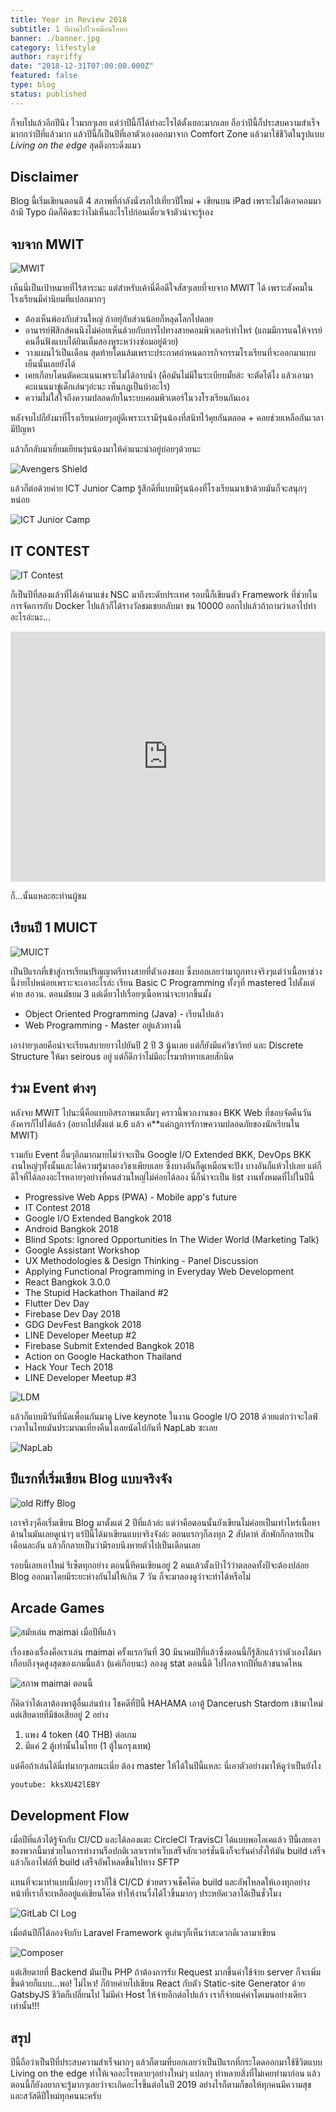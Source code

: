 ```yaml
---
title: Year in Review 2018
subtitle: 1 ปีผ่านไปไวเหมือนโกหก
banner: ./banner.jpg
category: lifestyle
author: rayriffy
date: "2018-12-31T07:00:00.000Z"
featured: false
type: blog
status: published
---
```


ก็จบไปแล้วอีกปีนึง ไวมากๆเลย แต่ว่าปีนี้ก็ได้ทำอะไรได้ตั้งเยอะมากเลย ถือว่าปีนี้ก็ประสบความสำเร็จมากกว่าปีที่แล้วมาก แล้วปีนี้ก็เป็นปีที่เอาตัวเองออกมาจาก Comfort Zone แล้วมาใช้ชีวิตในรูปแบบ *Living on the edge* สุดติ่งกระดิ่งแมว

## Disclaimer

Blog นี้เริ่มเขียนตอนตี 4 สภาพที่กำลังนั่งรถไปเที่ยวปีใหม่ + เขียนบน iPad เพราะไม่ได้เอาคอมมาถ้ามี Typo ผิดก็คิดซะว่าไม่เห็นอะไรไปก่อนเดี๋ยวเจ้าตัวน่าจะรู้เอง

## จบจาก MWIT

![MWIT](./FBE1C0AD-1998-4ED6-BFF9-265FAB976559.jpg)

เห็นนี่เป็นเป้าหมายที่ไร้สาระนะ แต่สำหรับเค้านี่คือดีใจสัสๆเลยที่จบจาก MWIT ได้ เพราะสังคมในโรงเรียนมีค่านิยมที่แปลกมากๆ

- ต้องเห็นพ้องกับส่วนใหญ่ ถ้าอยุ่กับส่วนน้อยก็หลุดโลกไปดลย
- อานารย์ฟิสิกส์คนนึงไม่ค่อยเห็นด้วยกับการไปทางสายคอมพิวเตอร์เท่าไหร่ (แถมมีการแฉให้จารย์คนอื่นฟังแบบได้ยินเต็มสองหูระหว่างซ่อมอยู่ด้วย)
- วางแผนไว้เป็นเดือน สุดท้ายโดนล้มเพราะประกาศกำหนดการกิจกรรมโรงเรียนที่จะออกมาแบบเย็นนั้นเลยยังได้
- เคยเกือบโดนตัดคะแนนเพราะไม่ได้อาบน้ำ (คือมันไม่มีในระเบียบมั้ยล่ะ จะตัดได้ไง แล้วเอามาคะแนนมาขู่เด็กเล่นๆอ่ะนะ เห็นกฏเป็นบ้าอะไร)
- ความไม่ใส่ใจถึงความปลอดภัยในระบบคอมพิวเตอร์ในวงโรงเรียนกันเอง

หลังจบไปก็ยังมาที่โรงเรียนบ่อยๆอยู่ดีเพราะเรามีรุ่นน้องที่สนิทไว้คุยกันตลอด + คอยช่วยเหลือกันเวลามีปัญหา

แล้วก็กลับมาเยี่ยมเยียนรุ่นน้องมาให้คำแนะนำอยู่บ่อยๆด้วยนะ

![Avengers Shield](./C514CE7A-3775-41DF-AE97-CCF93CD63443.jpg)

แล้วก็ต่อด้วยค่าย ICT Junior Camp รู้สึกดีที่แบบมีรุ่นน้องที่โรงเรียนมาเข้าด้วยมันก็จะสนุกๆหน่อย

![ICT Junior Camp](./48DB8EB5-965C-432B-A745-4871FADDEFB7.jpg)

## IT CONTEST

![IT Contest](./819F7C59-AEA2-415C-9A98-8CCE5584E1FF.jpg)

ก็เป็นปีที่สองแล้วที่ได้เค้ามาแข่ง NSC มาถึงระดับประเทศ รอบนี้ก็เขียนตัว Framework ที่ช่วยในการจัดการกับ Docker ไปแล้วก็ได้รางวัลชมเชยกลับมา ขน 10000 ออกไปแล้วถ้าถามว่าเอาไปทำอะไรอ่ะนะ...

<iframe src="https://web.facebook.com/plugins/video.php?href=https%3A%2F%2Fweb.facebook.com%2Frayriffy%2Fvideos%2F940550849465665%2F&show_text=0&width=846" width="100%" height="400px" style="border:none;overflow:hidden" scrolling="no" frameborder="0" allowTransparency="true" allowFullScreen="true"></iframe>

ก็...นั้นแหละฮะท่านผู้ชม

## เรียนปี 1 MUICT

![MUICT](./C3CA29C5-2D87-4AD9-AFE0-1FD1A013FC29.jpg)

เป็นปีแรกที่เข้าสู่การเรียนปริญญาตรีทางสายที่ตัวเองชอบ ซึ่งบอกเลยว่ามาถูกทางจริงๆแต่ว่าเนื้อหาช่วงนี้ง่ายไปหน่อยเพราะจะเอาอะไรล่ะ เรียน Basic C Programming ทั้งๆที่ mastered ไปตั้งแต่ค่าย สอวน. ตอนมัธยม 3 แต่เดี๋ยวไปเรื่อยๆเนื้อหาน่าจะยากขึ้นมั้ง

- Object Oriented Programming (Java) - เรียนไปแล้ว
- Web Programming - Master อยู่แล้วทางนี้

เอาง่ายๆเลยคือน่าจะเรียนสบายยาวไปยันปี 2 ปี 3 นู้นเลย แต่ก็ยังมีแค่วิชาวิทย์ และ Discrete Structure ให้มา seirous อยู่ แต่ก็ดีกว่าไม่มีอะไรมาท้าทายเลยสักนิด

## ร่วม Event ต่างๆ

หลังจบ MWIT ไปนะนี่คือแบบอิสรภาพมาเต็มๆ คราวนี้พวกงานของ BKK Web ที่ชอบจัดคืนวันอังคารก็ไปได้แล้ว (อยากไปตั้งแต่ ม.6 แล้ว ค**แด่กฏการรักาษความปลอดภัยของนักเรียนใน MWIT)

รวมกับ Event อื่นๆอีกมากมายไม่ว่าจะเป็น Google I/O Extended BKK, DevOps BKK งานใหญ่ๆทั้งนั้นและได้ความรู้มาลองวิชาเพียบเลย ซึ่งบางอันก็ดูเหมือนจะปัง บางอันก็แห้วไปเลย แต่ก็ดีใจที่ได้ลองอะไรหลายๆอย่างที่คนส่วนใหญ่ไม่ค่อยได้ลอง นี่ก็น่าจะเป็น list งานทั้งหมดที่ไปในปีนี้

- Progressive Web Apps (PWA) - Mobile app's future
- IT Contest 2018
- Google I/O Extended Bangkok 2018
- Android Bangkok 2018
- Blind Spots: Ignored Opportunities In The Wider World (Marketing Talk)
- Google Assistant Workshop
- UX Methodologies & Design Thinking - Panel Discussion
- Applying Functional Programming in Everyday Web Development
- React Bangkok 3.0.0
- The Stupid Hackathon Thailand #2
- Flutter Dev Day
- Firebase Dev Day 2018
- GDG DevFest Bangkok 2018
- LINE Developer Meetup #2
- Firebase Submit Extended Bangkok 2018
- Action on Google Hackathon Thailand
- Hack Your Tech 2018
- LINE Developer Meetup #3

![LDM](./E190C739-FF7A-405D-9071-A29DBDA7D7CD.jpg)

แล้วก็แบบมีวันที่นัดเพื่อนกันมาดู Live keynote ในงาน Google I/O 2018 ด้วยแต่กว่าจะไลฟ์เวลาในไทยมันประมาณเที่ยงคืนไงเลยนัดไปกันที่ NapLab ซะเลย

![NapLab](./1F5D19CF-6CF4-475B-BF6E-D566754C1E8A.jpg)

## ปีแรกที่เริ่มเขียน Blog แบบจริงจัง

![old Riffy Blog](./47252BC2-C0C5-409E-BA5F-F3A21C319057.jpg)

เอาจริงๆคือเริ่มเขียน Blog มาตั้งแต่ 2 ปีที่แล้วล่ะ แต่ว่าคือตอนนั้นยังเขียนไม่ค่อยเป็นเท่าไหร่เนื้อหาด้านในมันเลยดูเน่าๆ แร่ปีนี้ได้มาเขียนแบบจริงจังล่ะ ตอนแรกๆก็ลงทุก 2 สัปดาห์ สักพักก็กลายเป็นเดือนละอัน แล้วก็กลายเป็นว่ามีรอบนึงหายตัวไปเป็นเดือนเลย

รอบนี้เลยเอาใหม่ รีเซ็ตทุกอย่าง ตอนนี้ทีคนเขียนอยู่ 2 คนแล้วตั้งเป้าไว้ว่าตลอดทั้งปีจะต้องปล่อย Blog ออกมาโดยมีระยะห่างกันไม่ให้เกิน 7 วัน ก็จะมาลองดูว่าจะทำได้หรือไม่

## Arcade Games

![สมัยเล่น maimai เมื่อปีที่แล้ว](./ED92E70C-6405-4CD1-B5A0-A12BA4DCB752.jpg)

เรื่องของเรื่องคือเราเล่น maimai ครั้งแรกวันที่ 30 มีนาคมปีที่แล้วซึ่งตอนนี้ก็รู้สึกแล้วว่าตัวเองได้มาเกือบถึงจุดสูงสุดของเกมนี้แล้ว (แค่เกือบนะ) ลองดู stat ตอนนี้ดิ ไปไกลจากปีที่แล้วขนาดไหน

![สภาพ maimai ตอนนี้](./7AE4ABE0-1EA9-4F66-A157-A543D51DC15A.jpg)

ก็คิดว่าได้เลาต้องหาตู้อื่นเล่นบ้าง โชคดีที่ปีนี้ HAHAMA เอาตู้ Dancerush Stardom เข้ามาใหม่ แต่เสียดายที่มีข้อเสียอยู่ 2 อย่าง

1. แพง 4 token (40 THB) ต่อเกม
2. มีแค่ 2 ตู้เท่านั้นในไทย (1 ตู้ในกรุงเทพ)

แต่คือถ้าเล่นได้นี่เท่มากๆเลยนะเนี่ย ต้อง master ให้ได้ในปีนี้แหละ นี่เอาตัวอย่างมาให้ดูว่าเป็นยังไง

`youtube: kksXU42lEBY`

## Development Flow

เมื่อปีที่แล้วได้รู้จักกับ CI/CD และได้ลองแตะ CircleCI TravisCI ได้แบบพอโอเคแล้ว ปีนี้เลยเอาของพวกนี้มาช่วยในการทำงานรือปกติเวลาเราทำเว็บเสร็จสักเวอร์ชั่นนึงก็จะรันคำสั่งให้มัน build เสร็จแล้วก็เอาไฟล์ที่ build เสร็จอัพโหลดขึ้นไปทาง SFTP

แทนที่จะมาทำแบบนี้บ่อยๆ เราก็ใช้ CI/CD ช่วยตรวจเช็คโค๊ด build และอัพโหลดให้เองทุกอย่าง หน้าที่เราก็จะเหลืออยู่แค่เขียนโค๊ด ทำให้งานวื่งได้ไวขึ้นมากๆ ประหยัดเวลาได้เป็นชั่วโมง

![GitLab CI Log](./1C172B3F-F14D-41D6-880C-68B572C59393.jpg)

เมื่อต้นปีก็ได้ลองจับกับ Laravel Framework ดูเล่นๆก็เห็นว่าสะดวกดีเวลามาเขียน

![Composer](./D8749667-8F58-48EE-A3EE-680F820A98E4.jpg)

แต่เสียดายที่ Backend มันเป็น PHP ถ้าต้องการรับ Request มากขึ้นค่าใช้จ่าย server ก็จะเพิ่มขึ้นด้วยก็แบบ...พอ! ไม่ไหว! ก็ย้ายค่ายไปเขียน React กับตัว Static-site Generator ด้วย GatsbyJS ชีวิตก็เปลี่ยนไป ไม่มีค่า Host ให้จ่ายอีกต่อไปแล้ว เราก็จ่ายแค่ค่าโดเมนอย่างเดียวเท่านั้น!!!

## สรุป

ปีนี้ถือว่าเป็นปีที่ประสบความสำเร็จมากๆ แล้วก็ตามที่บอกเลยว่าเป็นปีแรกที่กระโดดออกมาใช้ชีวิตแบบ Living on the edge ทำให้เจออะไรหลายๆอย่างใหม่ๆ แปลกๆ ทำหลายสิ่งที่ไม่เคยทำมาก่อน แล้วตอนนี้ก็ยังอยากจะรู้มากๆเลยว่าจะเกิดอะไรขึ้นต่อในปี 2019 อย่างไรก็ตามก็ขอให้ทุกคนมีความสุข และสวัสดีปีใหม่ทุกคนนะครับ
